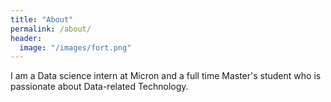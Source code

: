 ```yaml
---
title: "About"
permalink: /about/
header:
  image: "/images/fort.png"
---
```


I am a Data science intern at Micron and a full time Master's student who is passionate about Data-related Technology.
